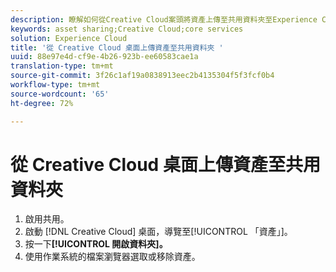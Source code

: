 ```yaml
---
description: 瞭解如何從Creative Cloud案頭將資產上傳至共用資料夾至Experience Cloud。
keywords: asset sharing;Creative Cloud;core services
solution: Experience Cloud
title: '從 Creative Cloud 桌面上傳資產至共用資料夾 '
uuid: 88e97e4d-cf9e-4b26-923b-ee60583cae1a
translation-type: tm+mt
source-git-commit: 3f26c1af19a0838913eec2b4135304f5f3fcf0b4
workflow-type: tm+mt
source-wordcount: '65'
ht-degree: 72%

---
```



# 從 Creative Cloud 桌面上傳資產至共用資料夾

1. 啟用共用。
1. 啟動 [!DNL Creative Cloud] 桌面，導覽至[!UICONTROL 「資產」]。
1. 按一下&#x200B;**[!UICONTROL 開啟資料夾]。**
1. 使用作業系統的檔案瀏覽器選取或移除資產。
